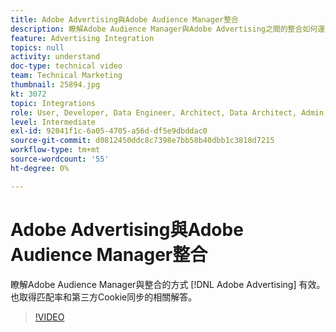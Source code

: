 ```yaml
---
title: Adobe Advertising與Adobe Audience Manager整合
description: 瞭解Adobe Audience Manager與Adobe Advertising之間的整合如何運作。 也取得匹配率和第三方Cookie同步的相關解答。
feature: Advertising Integration
topics: null
activity: understand
doc-type: technical video
team: Technical Marketing
thumbnail: 25894.jpg
kt: 3072
topic: Integrations
role: User, Developer, Data Engineer, Architect, Data Architect, Admin, Leader
level: Intermediate
exl-id: 92041f1c-6a05-4705-a56d-df5e9dbddac0
source-git-commit: d0812450ddc8c7398e7bb58b40dbb1c3818d7215
workflow-type: tm+mt
source-wordcount: '55'
ht-degree: 0%

---
```


# Adobe Advertising與Adobe Audience Manager整合

瞭解Adobe Audience Manager與整合的方式 [!DNL Adobe Advertising] 有效。 也取得匹配率和第三方Cookie同步的相關解答。

>[!VIDEO](https://video.tv.adobe.com/v/25894/?quality=12)
